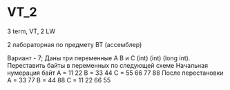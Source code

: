# VT_2
3 term, VT, 2 LW

2 лабораторная по предмету ВТ (ассемблер)

Вариант - 7;
 Даны три переменные A B и C (int) (int) (long int). Переставить байты в переменных по следующей схеме
Начальная нумерация байт
A = 11 22 
B = 33 44 
C = 55 66 77 88
После перестановки
A = 33 77 
B = 44 88 
C = 11 22 66 55
